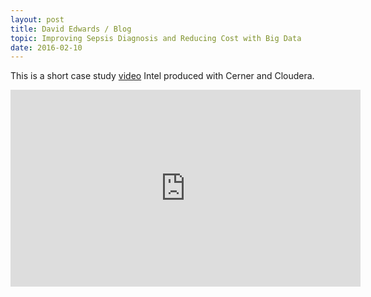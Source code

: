```yaml
---
layout: post
title: David Edwards / Blog
topic: Improving Sepsis Diagnosis and Reducing Cost with Big Data
date: 2016-02-10
---
```

This is a short case study [video](https://www.youtube.com/watch?v=qoFWrODFvlY) Intel produced with Cerner and Cloudera.

<iframe width="560" height="315" src="https://www.youtube.com/embed/qoFWrODFvlY" frameborder="0" allowfullscreen></iframe>
